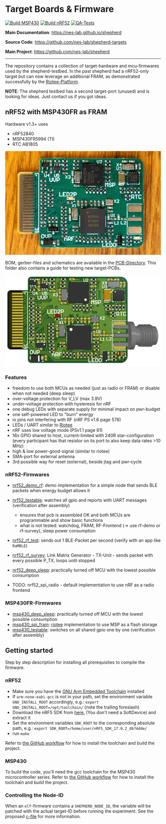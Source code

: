 # Target Boards & Firmware

[![Build MSP430](https://github.com/nes-lab/shepherd-targets/actions/workflows/build_msp.yaml/badge.svg)](https://github.com/nes-lab/shepherd-targets/actions/workflows/build_msp.yaml)
[![Build nRF52](https://github.com/nes-lab/shepherd-targets/actions/workflows/build_nrf.yaml/badge.svg)](https://github.com/nes-lab/shepherd-targets/actions/workflows/build_nrf.yaml)
[![QA-Tests](https://github.com/nes-lab/shepherd-targets/actions/workflows/qa_tests.yaml/badge.svg)](https://github.com/nes-lab/shepherd-targets/actions/workflows/qa_tests.yaml)

**Main Documentation**: <https://nes-lab.github.io/shepherd>

**Source Code**: <https://github.com/nes-lab/shepherd-targets>

**Main Project**: <https://github.com/nes-lab/shepherd>

---

The repository contains a collection of target-hardware and mcu-firmwares used by the shepherd-testbed.
In the past shepherd had a nRF52-only target but can now leverage an additional FRAM, as demonstrated successfully by the
[Riotee-Platform](https://www.riotee.nessie-circuits.de).

**NOTE**: The shepherd testbed has a second target-port (unused) and is looking for ideas.
Just contact us if you got ideas.

## nRF52 with MSP430FR as FRAM

Hardware v1.3+ uses

- nRF52840
- MSP430FR5994 (TI)
- RTC AB1805

![Target_nRF_MSP430](./media/shepherd_nRF_FRAM_Target_v1.3_photo_front.jpg)

BOM, gerber-files and schematics are available in the [PCB-Directory](https://github.com/nes-lab/shepherd-targets/tree/main/hardware).
This folder also contains a guide for testing new target-PCBs.

![Target_nRF_MSP430_render](./media/shepherd_nRF_FRAM_Target_v1.3_render_front.png)

### Features

- freedom to use both MCUs as needed (just as radio or FRAM) or disable when not needed (deep sleep)
- over-voltage protection for V_LV (max 3.9V)
- under-voltage protection with hysteresis for nRF
- one debug LEDs with separate supply for minimal impact on pwr-budget
- one self-powered LED to "burn" energy
- io pins not interfering with RF (nRF PS v1.6 page 578)
- LEDs / UART similar to [Riotee](https://www.riotee.nessie-circuits.de/)
- nRF uses low voltage mode (PSv1.1 page 61)
- 16x GPIO shared to host, current-limited with 240R star-configuration (every participant has that resistor on its port to also keep data rates >10 MHz)
- high & low power-good-signal (similar to riotee)
- SMA-port for external antenna
- 3rd possible way for reset (external), beside jtag and pwr-cycle

### nRF52-Firmwares

- [nrf52_demo_rf](https://github.com/nes-lab/shepherd-targets/tree/main/firmware/nrf52_demo_rf): demo implementation for a simple node that sends BLE packets when energy budget allows it
- [nrf52_testable](https://github.com/nes-lab/shepherd-targets/tree/main/firmware/nrf52_testable): watches all gpio and reports with UART messages (verification after assembly)
  - ensures that pcb is assembled OK and both MCUs are programmable and show basic functions
  - what is not tested: watchdog, FRAM, RF-Frontend (-> use rf-demo or rf-survey), sleep power consumption
- [nrf52_rf_test](https://github.com/nes-lab/shepherd-targets/tree/main/firmware/nrf52_rf_test): sends out 1 BLE-Packet per second (verify with an app like `RaMBLE`)
- [nrf52_rf_survey](https://github.com/nes-lab/shepherd-targets/tree/main/firmware/nrf52_rf_survey): Link Matrix Generator - TX-Unit - sends packet with every possible P_TX, loops until stopped
- [nrf52_deep_sleep](https://github.com/nes-lab/shepherd-targets/tree/main/firmware/nrf52_deep_sleep): practically turned off MCU with the lowest possible consumption

- TODO: nrf52_spi_radio - default implementation to use nRF as a radio frontend

### MSP430FR-Firmwares

- [msp430_deep_sleep](https://github.com/nes-lab/shepherd-targets/tree/main/firmware/msp430_deep_sleep): practically turned off MCU with the lowest possible consumption
- [msp430_spi_fram](https://github.com/nes-lab/shepherd-targets/tree/main/firmware/msp430_spi_fram): [riotee](https://github.com/NessieCircuits/Riotee_MSP430Fram) implementation to use MSP as a flash storage
- [msp430_testable](https://github.com/nes-lab/shepherd-targets/tree/main/firmware/msp430_testable): switches on all shared gpio one by one (verification after assembly)

## Getting started

Step by step description for installing all prerequisites to compile the firmware.

### nRF52

- Make sure you have the [GNU Arm Embedded Toolchain](https://developer.arm.com/tools-and-software/open-source-software/developer-tools/gnu-toolchain/gnu-rm/downloads) installed
- If `arm-none-eabi-gcc` is not in your path, set the environment variable `GNU_INSTALL_ROOT` accordingly, e.g.: `export GNU_INSTALL_ROOT=/opt/toolchain/` (note the trailing foreslash)
- Download the nRF5 SDK from [here.](https://www.nordicsemi.com/Software-and-tools/Software/nRF5-SDK/Download) (You don't need a SoftDevice) and extract it
- Set the environment variables `SDK_ROOT` to the corresponding absolute path, e.g.: `export SDK_ROOT=/home/user/nRF5_SDK_17.0.2_d674dde/`
- run `make`

Refer to [the GitHub workflow](https://github.com/nes-lab/shepherd-targets/tree/main/.github/workflows/build_nrf.yaml) for how to install the toolchain and build the project.

### MSP430

To build the code, you'll need the gcc toolchain for the MSP430 microcontroller series. Refer to [the GitHub workflow](https://github.com/nes-lab/shepherd-targets/tree/main/.github/workflows/build_msp.yaml) for how to install the toolchain and build the project.

### Controlling the Node-ID

When an `elf`-firmware contains a ``SHEPHERD_NODE_ID``, the variable will be patched with the actual target-ID before running the experiment. See the proposed [c-file](https://github.com/nes-lab/shepherd-targets/tree/main/firmware/nrf52_demo_rf/src/shepherd_node_id.c) for more information.
